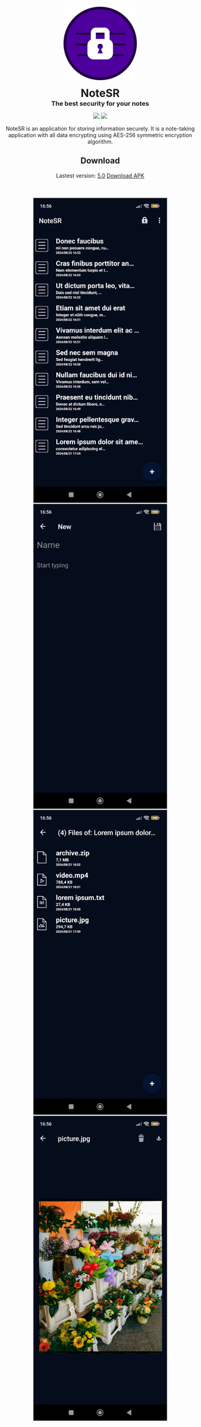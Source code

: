 <p align="center">
  <img alt="NoteSR" src=".images/notesr-icon-192x192.png">
</p>

<h1 align="center" style="margin: 0; padding: 0;">NoteSR</h1>
<h3 align="center" style="margin: 0; padding: 0;">The best security for your notes</h3>

<p align="center">
    <a href="https://github.com/zHd4/NoteSR/actions/workflows/main.yml"><img src="https://github.com/zHd4/NoteSR/actions/workflows/main.yml/badge.svg" /></a>
    <a href="https://codeclimate.com/github/zHd4/NoteSR/maintainability"><img src="https://api.codeclimate.com/v1/badges/ea8a3c789f19d60b1ca1/maintainability" /></a>
</p>

<p align="center">NoteSR is an application for storing information securely.
It is a note-taking application with all data encrypting using AES-256 symmetric encryption algorithm.</p>

<div align="center">
    <h2 style="">Download</h2>
    <span>Lastest version: <a href="(https://github.com/zHd4/NoteSR/releases/tag/4.9">5.0</a></span>
    <a href="https://github.com/zHd4/NoteSR/releases/download/5.0/NoteSR_v5.0.apk">Download APK</a>
</div>

<h1></h1>

<div align="center" style="margin-top: 50px;">
    <div>
        <img alt="Notes list screenshot" src=".images/notes.jpg" width="350" height="797">
        <img alt="New note screenshot" src=".images/new-note.jpg" width="350" height="797">
    </div>
    <div>
        <img alt="Files list screenshot" src=".images/files.jpg" width="350" height="797">
        <img alt="Image view screenshot" src=".images/view-image.jpg" width="350" height="797">
    </div>
</div>
